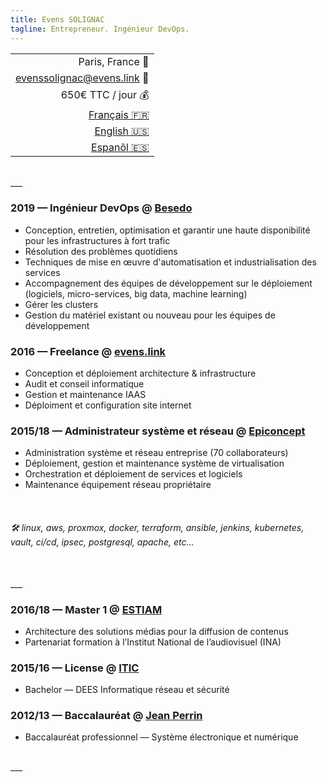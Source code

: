 ```yaml
---
title: Evens SOLIGNAC
tagline: Entrepreneur. Ingénieur DevOps.
---
```

||
|-:|
| Paris, France :office: |
| [evenssolignac@evens.link](#) :e-mail: |
| 650€ TTC / jour :moneybag: |
| [Français :fr:](https://evens.link) |
| [English :us:](https://evens.link/en/) |
| [Espanõl :es:](https://evens.link/es/) |

<br />
___
<br />

<!-- ## Expériences -->

### 2019 — Ingénieur DevOps @ [Besedo](https://besedo.com/)
- Conception, entretien, optimisation et garantir une haute disponibilité pour les infrastructures à fort trafic
- Résolution des problèmes quotidiens
- Techniques de mise en œuvre d'automatisation et industrialisation des services
- Accompagnement des équipes de développement sur le déploiement (logiciels, micro-services, big data, machine learning)
- Gérer les clusters
- Gestion du matériel existant ou nouveau pour les équipes de développement

### 2016 — Freelance @ [evens.link](#)
- Conception et déploiement architecture & infrastructure 
- Audit et conseil informatique
- Gestion et maintenance IAAS
- Déploiment et configuration site internet

### 2015/18 — Administrateur système et réseau @ [Epiconcept](https://www.epiconcept.fr)
- Administration système et réseau entreprise (70 collaborateurs)
- Déploiement, gestion et maintenance système de virtualisation 
- Orchestration et déploiement de services et logiciels 
- Maintenance équipement réseau propriétaire

<br />

<!-- ## Compétences -->

###### :hammer_and_wrench: linux, aws, proxmox, docker, terraform, ansible, jenkins, kubernetes, vault, ci/cd, ipsec, postgresql, apache, etc...

<br />
___
<br />

<!-- ## Formations -->

### 2016/18 — Master 1 @ [ESTIAM](https://www.estiam.education)
- Architecture des solutions médias pour la diffusion de contenus
- Partenariat formation à l’Institut National de l’audiovisuel (INA)

### 2015/16 — License @ [ITIC](https://www.iticparis.com)
- Bachelor — DEES Informatique réseau et sécurité

### 2012/13 — Baccalauréat @ [Jean Perrin](https://www.jeanperrin.org/portail/)
- Baccalauréat professionnel — Système électronique et numérique

<br />
___
<br />
